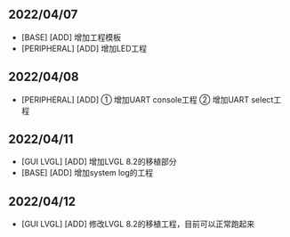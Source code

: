 ## 2022/04/07

- [BASE] [ADD]  增加工程模板
- [PERIPHERAL] [ADD]  增加LED工程

## 2022/04/08

- [PERIPHERAL] [ADD]  ① 增加UART console工程 ② 增加UART select工程

## 2022/04/11

- [GUI LVGL] [ADD]  增加LVGL 8.2的移植部分
- [BASE] [ADD]  增加system log的工程

## 2022/04/12

- [GUI LVGL] [ADD]  修改LVGL 8.2的移植工程，目前可以正常跑起来
